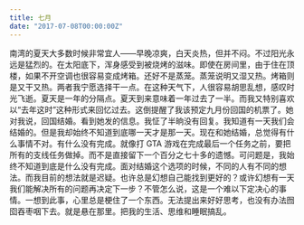 ```yaml
---
title: 七月
date: "2017-07-08T00:00:00Z"
---
```


南湾的夏天大多数时候非常宜人——早晚凉爽，白天炎热，但并不闷。不过阳光永远是猛烈的。在太阳底下，浑身感受到被烧烤的滋味。即使在房间里，由于住在顶楼，如果不开空调也很容易变成烤箱。还好不是蒸笼。蒸笼说明又湿又热。烤箱则是又干又热。两者我宁愿选择干一点。在这种天气下，人很容易胡思乱想，感叹时光飞逝。夏天是一年的分隔点。夏天到来意味着一年过去了一半。而我又特别喜欢以“去年这时”这种形式来回忆过去。这倒提醒了我该预定九月份回国的机票了。她对我说，回国结婚。看到她发的信息。我怔了半晌没有回复。我知道有一天我们会结婚的。但是我却始终不知道到底哪一天才是那一天。现在和她结婚，总觉得有什么事情不对。有什么没有完成。就像打 GTA 游戏在完成最后一个任务之前，要把所有的支线任务做掉。而不是直接留下一个百分之七十多的遗憾。可问题是，我始终不知道到底是什么没有完成。面对结婚这个选项的时候，不同的人有不同的想法。而我目前的想法就是迟疑。也许总是幻想自己能找到更好的？或许幻想有一天我们能解决所有的问题再决定下一步？不管怎么说，这是一个难以下定决心的事情。一想到此事，心里总是梗住了一个东西。无法提出来好好思考，也没有办法囫囵吞枣咽下去。就是悬在那里。把我的生活、思维和睡眠搞乱。
